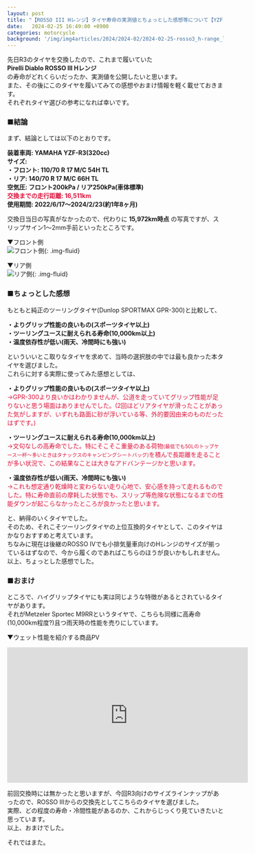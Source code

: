 ```yaml
---
layout: post
title: "【ROSSO III Hレンジ】タイヤ寿命の実測値とちょっとした感想等について【YZF-R3】"
date:   2024-02-25 16:49:00 +0900
categories: motorcycle
background: '/img/img4articles/2024/2024-02/2024-02-25-rosso3_h-range_lifeduration/rosso3_titleback.jpg'
---
```

先日R3のタイヤを交換したので、これまで履いていた  
**Pirelli Diablo ROSSO III Hレンジ**  
の寿命がどれくらいだったか、実測値を公開したいと思います。  
また、その後にこのタイヤを履いてみての感想やおまけ情報を軽く載せておきます。  
それぞれタイヤ選びの参考になれば幸いです。  
  
### ■結論
まず、結論としては以下のとおりです。  
  
**装着車両: YAMAHA YZF-R3(320cc)**  
**サイズ:**  
**・フロント: 110/70 R 17 M/C 54H TL**  
**・リア: 140/70 R 17 M/C 66H TL**  
**空気圧: フロント200kPa / リア250kPa(車体標準)**  
**<font color="crimson">交換までの走行距離: 16,511km</font>**  
**使用期間: 2022/6/17～2024/2/23(約1年8ヶ月)**  
  
交換日当日の写真がなかったので、代わりに **15,972km時点** の写真ですが、スリップサイン1～2mm手前といったところです。  
  
▼フロント側  
![フロント側](\img\img4articles\2024\2024-02\2024-02-25-rosso3_h-range_lifeduration\rosso3-front_15972km.jpg){: .img-fluid}  
  
▼リア側  
![リア側](\img\img4articles\2024\2024-02\2024-02-25-rosso3_h-range_lifeduration\rosso3-rear_15972km.jpg){: .img-fluid}  

### ■ちょっとした感想
もともと純正のツーリングタイヤ(Dunlop SPORTMAX GPR-300)と比較して、  
  
**・よりグリップ性能の良いもの(スポーツタイヤ以上)**  
**・ツーリングユースに耐えられる寿命(10,000km以上)**  
**・温度依存性が低い(雨天、冷間時にも強い)**  
  
といういいとこ取りなタイヤを求めて、当時の選択肢の中では最も良かった本タイヤを選びました。  
これらに対する実際に使ってみた感想としては、  
  
**・よりグリップ性能の良いもの(スポーツタイヤ以上)**  
<font color ="crimson">→GPR-300より良いかはわかりませんが、公道を走っていてグリップ性能が足りないと思う場面はありませんでした。(2回ほどリアタイヤが滑ったことがあった気がしますが、いずれも路面に砂が浮いている等、外的要因由来のものだったはずです。)</font>  

**・ツーリングユースに耐えられる寿命(10,000km以上)**  
<font color ="crimson">→文句なしの高寿命でした。特にそこそこ重量のある荷物<small>(最低でも50Lのトップケース一杯～多いときはタナックスのキャンピングシートバッグ)</small>を積んで長距離を走ることが多い状況で、この結果なことは大きなアドバンテージかと思います。</font>  
  
**・温度依存性が低い(雨天、冷間時にも強い)**  
<font color ="crimson">→これも想定通り乾燥時と変わらない走り心地で、安心感を持って走れるものでした。特に寿命直前の摩耗した状態でも、スリップ等危険な状態になるまでの性能ダウンが起こらなかったところが良かったと思います。</font>  
  
と、納得のいくタイヤでした。  
そのため、それこそツーリングタイヤの上位互換的タイヤとして、このタイヤはかなりおすすめと考えています。  
ちなみに現在は後継のROSSO IVでも小排気量車向けのHレンジのサイズが揃っているはずなので、今から履くのであればこちらのほうが良いかもしれません。  
以上、ちょっとした感想でした。  
  
### ■おまけ
ところで、ハイグリップタイヤにも実は同じような特徴があるとされているタイヤがあります。  
それがMetzeler Sportec M9RRというタイヤで、こちらも同様に高寿命(10,000km程度?)且つ雨天時の性能を売りにしています。  
  
▼ウェット性能を紹介する商品PV
<iframe width="560" height="315" src="https://www.youtube.com/embed/6DuiG5juudg?si=zMLAwQMOfhVCBJgk" title="YouTube video player" frameborder="0" allow="accelerometer; autoplay; clipboard-write; encrypted-media; gyroscope; picture-in-picture; web-share" allowfullscreen></iframe>  
  
前回交換時には無かったと思いますが、今回R3向けのサイズラインナップがあったので、ROSSO IIIからの交換先としてこちらのタイヤを選びました。  
実際、どの程度の寿命・冷間性能があるのか、これからじっくり見ていきたいと思っています。  
以上、おまけでした。  
  
それではまた。  